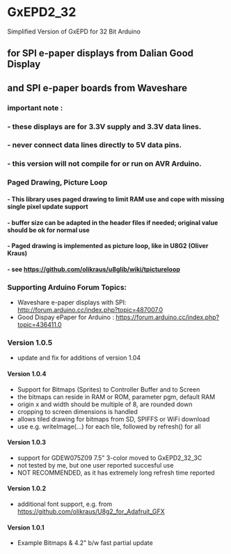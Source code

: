 # GxEPD2_32
Simplified Version of GxEPD for 32 Bit Arduino

## for SPI e-paper displays from Dalian Good Display 
## and SPI e-paper boards from Waveshare

### important note :
### - these displays are for 3.3V supply and 3.3V data lines.
### - never connect data lines directly to 5V data pins.
### - this version will not compile for or run on AVR Arduino.

### Paged Drawing, Picture Loop
#### - This library uses paged drawing to limit RAM use and cope with missing single pixel update support
#### - buffer size can be adapted in the header files if needed; original value should be ok for normal use
#### - Paged drawing is implemented as picture loop, like in U8G2 (Oliver Kraus)
#### - see https://github.com/olikraus/u8glib/wiki/tpictureloop

### Supporting Arduino Forum Topics:

- Waveshare e-paper displays with SPI: http://forum.arduino.cc/index.php?topic=487007.0
- Good Dispay ePaper for Arduino : https://forum.arduino.cc/index.php?topic=436411.0

### Version 1.0.5
- update and fix for additions of version 1.04
#### Version 1.0.4
- Support for Bitmaps (Sprites) to Controller Buffer and to Screen
- the bitmaps can reside in RAM or ROM, parameter pgm, default RAM
- origin x and width should be multiple of 8, are rounded down
- cropping to screen dimensions is handled
- allows tiled drawing for bitmaps from SD, SPIFFS or WiFi download
- use e.g. writeImage(...) for each tile, followed by refresh() for all
#### Version 1.0.3
- support for GDEW075Z09 7.5" 3-color moved to GxEPD2_32_3C
- not tested by me, but one user reported succesful use
- NOT RECOMMENDED, as it has extremely long refresh time reported
#### Version 1.0.2
- additional font support, e.g. from https://github.com/olikraus/U8g2_for_Adafruit_GFX
#### Version 1.0.1
- Example Bitmaps & 4.2" b/w fast partial update
